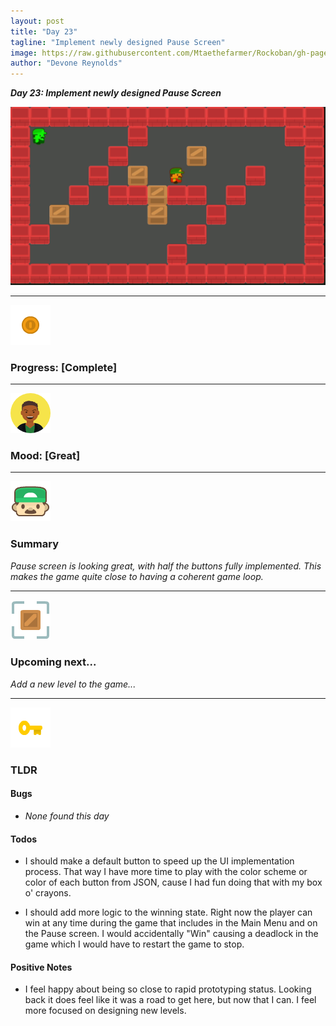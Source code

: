 ```yaml
---
layout: post
title: "Day 23"
tagline: "Implement newly designed Pause Screen"
image: https://raw.githubusercontent.com/Mtaethefarmer/Rockoban/gh-pages/assets/gifs/Day23.gif
author: "Devone Reynolds"
---
```


***Day 23: Implement newly designed Pause Screen***

![](https://raw.githubusercontent.com/Mtaethefarmer/Rockoban/gh-pages/assets/gifs/Day23.gif)

---
![](https://raw.githubusercontent.com/Mtaethefarmer/Rockoban/gh-pages/assets/icons/coin.png "coin") 
### **Progress: [Complete]**

---
![](https://raw.githubusercontent.com/Mtaethefarmer/Rockoban/gh-pages/assets/icons/mood/great.png "great face") 
### **Mood: [Great]**

---
![](https://raw.githubusercontent.com/Mtaethefarmer/Rockoban/gh-pages/assets/icons/face.png "face") 
### **Summary**
*Pause screen is looking great, with half the buttons fully implemented. This makes the game quite close to having a coherent game loop.*

---
![](https://raw.githubusercontent.com/Mtaethefarmer/Rockoban/gh-pages/assets/icons/next_goal.png "crate") 
### **Upcoming next...**
*Add a new level to the game...*

---
![](https://raw.githubusercontent.com/Mtaethefarmer/Rockoban/gh-pages/assets/icons/key.png "key") 
### **TLDR**

#### **Bugs**

* *None found this day*

#### **Todos**

* I should make a default button to speed up the UI implementation process. That way I have more time to play with the color scheme or color of each button from JSON, cause I had fun doing that with my box o' crayons.

- I should add more logic to the winning state. Right now the player can win at any time during the game that includes in the Main Menu and on the Pause screen. I would accidentally "Win" causing a deadlock in the game which I would have to restart the game to stop.
    

#### **Positive Notes**

* I feel happy about being so close to rapid prototyping status. Looking back it does feel like it was a road to get here, but now that I can. I feel more focused on designing new levels.